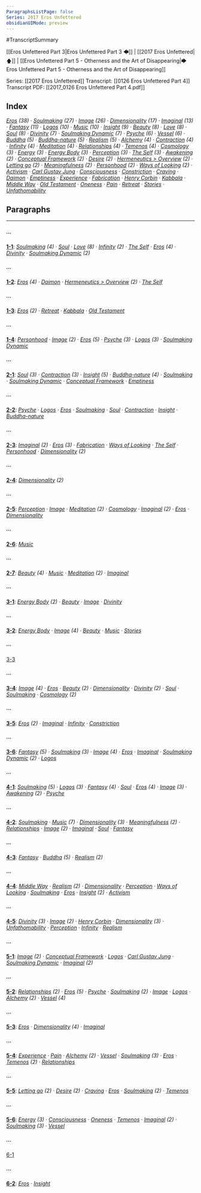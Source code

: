 ```yaml
---
ParagraphsListPage: false
Series: 2017 Eros Unfettered
obsidianUIMode: preview
---
```

#TranscriptSummary

[[Eros Unfettered Part 3|Eros Unfettered Part 3 🡄]] | [[2017 Eros Unfettered|🡅]] | [[Eros Unfettered Part 5 - Otherness and the Art of Disappearing|🡆 Eros Unfettered Part 5 - Otherness and the Art of Disappearing]]

Series: [[2017 Eros Unfettered]]
Transcript: [[0126 Eros Unfettered Part 4]]
Transcript PDF: [[2017_0126 Eros Unfettered Part 4.pdf]]

## Index
<span class="counts">_<a data-href="Eros" href="Eros" class="internal-link" target="_blank" rel="noopener">Eros</a> (38) · <a data-href="Soulmaking" href="Soulmaking" class="internal-link" target="_blank" rel="noopener">Soulmaking</a> (27) · <a data-href="Image" href="Image" class="internal-link" target="_blank" rel="noopener">Image</a> (26) · <a data-href="Dimensionality" href="Dimensionality" class="internal-link" target="_blank" rel="noopener">Dimensionality</a> (17) · <a data-href="Imaginal" href="Imaginal" class="internal-link" target="_blank" rel="noopener">Imaginal</a> (13) · <a data-href="Fantasy" href="Fantasy" class="internal-link" target="_blank" rel="noopener">Fantasy</a> (11) · <a data-href="Logos" href="Logos" class="internal-link" target="_blank" rel="noopener">Logos</a> (10) · <a data-href="Music" href="Music" class="internal-link" target="_blank" rel="noopener">Music</a> (10) · <a data-href="Insight" href="Insight" class="internal-link" target="_blank" rel="noopener">Insight</a> (9) · <a data-href="Beauty" href="Beauty" class="internal-link" target="_blank" rel="noopener">Beauty</a> (8) · <a data-href="Love" href="Love" class="internal-link" target="_blank" rel="noopener">Love</a> (8) · <a data-href="Soul" href="Soul" class="internal-link" target="_blank" rel="noopener">Soul</a> (8) · <a data-href="Divinity" href="Divinity" class="internal-link" target="_blank" rel="noopener">Divinity</a> (7) · <a data-href="Soulmaking Dynamic" href="Soulmaking+Dynamic" class="internal-link" target="_blank" rel="noopener">Soulmaking Dynamic</a> (7) · <a data-href="Psyche" href="Psyche" class="internal-link" target="_blank" rel="noopener">Psyche</a> (6) · <a data-href="Vessel" href="Vessel" class="internal-link" target="_blank" rel="noopener">Vessel</a> (6) · <a data-href="Buddha" href="Buddha" class="internal-link" target="_blank" rel="noopener">Buddha</a> (5) · <a data-href="Buddha-nature" href="Buddha-nature" class="internal-link" target="_blank" rel="noopener">Buddha-nature</a> (5) · <a data-href="Realism" href="Realism" class="internal-link" target="_blank" rel="noopener">Realism</a> (5) · <a data-href="Alchemy" href="Alchemy" class="internal-link" target="_blank" rel="noopener">Alchemy</a> (4) · <a data-href="Contraction" href="Contraction" class="internal-link" target="_blank" rel="noopener">Contraction</a> (4) · <a data-href="Infinity" href="Infinity" class="internal-link" target="_blank" rel="noopener">Infinity</a> (4) · <a data-href="Meditation" href="Meditation" class="internal-link" target="_blank" rel="noopener">Meditation</a> (4) · <a data-href="Relationships" href="Relationships" class="internal-link" target="_blank" rel="noopener">Relationships</a> (4) · <a data-href="Temenos" href="Temenos" class="internal-link" target="_blank" rel="noopener">Temenos</a> (4) · <a data-href="Cosmology" href="Cosmology" class="internal-link" target="_blank" rel="noopener">Cosmology</a> (3) · <a data-href="Energy" href="Energy" class="internal-link" target="_blank" rel="noopener">Energy</a> (3) · <a data-href="Energy Body" href="Energy+Body" class="internal-link" target="_blank" rel="noopener">Energy Body</a> (3) · <a data-href="Perception" href="Perception" class="internal-link" target="_blank" rel="noopener">Perception</a> (3) · <a data-href="The Self" href="The+Self" class="internal-link" target="_blank" rel="noopener">The Self</a> (3) · <a data-href="Awakening" href="Awakening" class="internal-link" target="_blank" rel="noopener">Awakening</a> (2) · <a data-href="Conceptual Framework" href="Conceptual+Framework" class="internal-link" target="_blank" rel="noopener">Conceptual Framework</a> (2) · <a data-href="Desire" href="Desire" class="internal-link" target="_blank" rel="noopener">Desire</a> (2) · <a data-href="Hermeneutics#Overview" href="Hermeneutics#Overview" class="internal-link" target="_blank" rel="noopener">Hermeneutics &gt; Overview</a> (2) · <a data-href="Letting go" href="Letting+go" class="internal-link" target="_blank" rel="noopener">Letting go</a> (2) · <a data-href="Meaningfulness" href="Meaningfulness" class="internal-link" target="_blank" rel="noopener">Meaningfulness</a> (2) · <a data-href="Personhood" href="Personhood" class="internal-link" target="_blank" rel="noopener">Personhood</a> (2) · <a data-href="Ways of Looking" href="Ways+of+Looking" class="internal-link" target="_blank" rel="noopener">Ways of Looking</a> (2) · <a data-href="Activism" href="Activism" class="internal-link" target="_blank" rel="noopener">Activism</a> · <a data-href="Carl Gustav Jung" href="Carl+Gustav+Jung" class="internal-link" target="_blank" rel="noopener">Carl Gustav Jung</a> · <a data-href="Consciousness" href="Consciousness" class="internal-link" target="_blank" rel="noopener">Consciousness</a> · <a data-href="Constriction" href="Constriction" class="internal-link" target="_blank" rel="noopener">Constriction</a> · <a data-href="Craving" href="Craving" class="internal-link" target="_blank" rel="noopener">Craving</a> · <a data-href="Daimon" href="Daimon" class="internal-link" target="_blank" rel="noopener">Daimon</a> · <a data-href="Emptiness" href="Emptiness" class="internal-link" target="_blank" rel="noopener">Emptiness</a> · <a data-href="Experience" href="Experience" class="internal-link" target="_blank" rel="noopener">Experience</a> · <a data-href="Fabrication" href="Fabrication" class="internal-link" target="_blank" rel="noopener">Fabrication</a> · <a data-href="Henry Corbin" href="Henry+Corbin" class="internal-link" target="_blank" rel="noopener">Henry Corbin</a> · <a data-href="Kabbala" href="Kabbala" class="internal-link" target="_blank" rel="noopener">Kabbala</a> · <a data-href="Middle Way" href="Middle+Way" class="internal-link" target="_blank" rel="noopener">Middle Way</a> · <a data-href="Old Testament" href="Old+Testament" class="internal-link" target="_blank" rel="noopener">Old Testament</a> · <a data-href="Oneness" href="Oneness" class="internal-link" target="_blank" rel="noopener">Oneness</a> · <a data-href="Pain" href="Pain" class="internal-link" target="_blank" rel="noopener">Pain</a> · <a data-href="Retreat" href="Retreat" class="internal-link" target="_blank" rel="noopener">Retreat</a> · <a data-href="Stories" href="Stories" class="internal-link" target="_blank" rel="noopener">Stories</a> · <a data-href="Unfathomability" href="Unfathomability" class="internal-link" target="_blank" rel="noopener">Unfathomability</a>_</span>
<br/>

## Paragraphs
---
##### ...
<span class="counts">**<a data-href="0126 Eros Unfettered Part 4#^1-1" href="0126+Eros+Unfettered+Part+4#^1-1" class="internal-link" target="_blank" rel="noopener">1-1</a>**: _<a data-href="Soulmaking" href="Soulmaking" class="internal-link" target="_blank" rel="noopener">Soulmaking</a> (4) · <a data-href="Soul" href="Soul" class="internal-link" target="_blank" rel="noopener">Soul</a> · <a data-href="Love" href="Love" class="internal-link" target="_blank" rel="noopener">Love</a> (8) · <a data-href="Infinity" href="Infinity" class="internal-link" target="_blank" rel="noopener">Infinity</a> (2) · <a data-href="The Self" href="The+Self" class="internal-link" target="_blank" rel="noopener">The Self</a> · <a data-href="Eros" href="Eros" class="internal-link" target="_blank" rel="noopener">Eros</a> (4) · <a data-href="Divinity" href="Divinity" class="internal-link" target="_blank" rel="noopener">Divinity</a> · <a data-href="Soulmaking Dynamic" href="Soulmaking+Dynamic" class="internal-link" target="_blank" rel="noopener">Soulmaking Dynamic</a> (2)_</span>

##### ...
<span class="counts">**<a data-href="0126 Eros Unfettered Part 4#^1-2" href="0126+Eros+Unfettered+Part+4#^1-2" class="internal-link" target="_blank" rel="noopener">1-2</a>**: _<a data-href="Eros" href="Eros" class="internal-link" target="_blank" rel="noopener">Eros</a> (4) · <a data-href="Daimon" href="Daimon" class="internal-link" target="_blank" rel="noopener">Daimon</a> · <a data-href="Hermeneutics#Overview" href="Hermeneutics#Overview" class="internal-link" target="_blank" rel="noopener">Hermeneutics &gt; Overview</a> (2) · <a data-href="The Self" href="The+Self" class="internal-link" target="_blank" rel="noopener">The Self</a>_</span>

##### ...
<span class="counts">**<a data-href="0126 Eros Unfettered Part 4#^1-3" href="0126+Eros+Unfettered+Part+4#^1-3" class="internal-link" target="_blank" rel="noopener">1-3</a>**: _<a data-href="Eros" href="Eros" class="internal-link" target="_blank" rel="noopener">Eros</a> (2) · <a data-href="Retreat" href="Retreat" class="internal-link" target="_blank" rel="noopener">Retreat</a> · <a data-href="Kabbala" href="Kabbala" class="internal-link" target="_blank" rel="noopener">Kabbala</a> · <a data-href="Old Testament" href="Old+Testament" class="internal-link" target="_blank" rel="noopener">Old Testament</a>_</span>

##### ...
<span class="counts">**<a data-href="0126 Eros Unfettered Part 4#^1-4" href="0126+Eros+Unfettered+Part+4#^1-4" class="internal-link" target="_blank" rel="noopener">1-4</a>**: _<a data-href="Personhood" href="Personhood" class="internal-link" target="_blank" rel="noopener">Personhood</a> · <a data-href="Image" href="Image" class="internal-link" target="_blank" rel="noopener">Image</a> (2) · <a data-href="Eros" href="Eros" class="internal-link" target="_blank" rel="noopener">Eros</a> (5) · <a data-href="Psyche" href="Psyche" class="internal-link" target="_blank" rel="noopener">Psyche</a> (3) · <a data-href="Logos" href="Logos" class="internal-link" target="_blank" rel="noopener">Logos</a> (3) · <a data-href="Soulmaking Dynamic" href="Soulmaking+Dynamic" class="internal-link" target="_blank" rel="noopener">Soulmaking Dynamic</a>_</span>

##### ...
<span class="counts">**<a data-href="0126 Eros Unfettered Part 4#^2-1" href="0126+Eros+Unfettered+Part+4#^2-1" class="internal-link" target="_blank" rel="noopener">2-1</a>**: _<a data-href="Soul" href="Soul" class="internal-link" target="_blank" rel="noopener">Soul</a> (3) · <a data-href="Contraction" href="Contraction" class="internal-link" target="_blank" rel="noopener">Contraction</a> (3) · <a data-href="Insight" href="Insight" class="internal-link" target="_blank" rel="noopener">Insight</a> (5) · <a data-href="Buddha-nature" href="Buddha-nature" class="internal-link" target="_blank" rel="noopener">Buddha-nature</a> (4) · <a data-href="Soulmaking" href="Soulmaking" class="internal-link" target="_blank" rel="noopener">Soulmaking</a> · <a data-href="Soulmaking Dynamic" href="Soulmaking+Dynamic" class="internal-link" target="_blank" rel="noopener">Soulmaking Dynamic</a> · <a data-href="Conceptual Framework" href="Conceptual+Framework" class="internal-link" target="_blank" rel="noopener">Conceptual Framework</a> · <a data-href="Emptiness" href="Emptiness" class="internal-link" target="_blank" rel="noopener">Emptiness</a>_</span>

##### ...
<span class="counts">**<a data-href="0126 Eros Unfettered Part 4#^2-2" href="0126+Eros+Unfettered+Part+4#^2-2" class="internal-link" target="_blank" rel="noopener">2-2</a>**: _<a data-href="Psyche" href="Psyche" class="internal-link" target="_blank" rel="noopener">Psyche</a> · <a data-href="Logos" href="Logos" class="internal-link" target="_blank" rel="noopener">Logos</a> · <a data-href="Eros" href="Eros" class="internal-link" target="_blank" rel="noopener">Eros</a> · <a data-href="Soulmaking" href="Soulmaking" class="internal-link" target="_blank" rel="noopener">Soulmaking</a> · <a data-href="Soul" href="Soul" class="internal-link" target="_blank" rel="noopener">Soul</a> · <a data-href="Contraction" href="Contraction" class="internal-link" target="_blank" rel="noopener">Contraction</a> · <a data-href="Insight" href="Insight" class="internal-link" target="_blank" rel="noopener">Insight</a> · <a data-href="Buddha-nature" href="Buddha-nature" class="internal-link" target="_blank" rel="noopener">Buddha-nature</a>_</span>

##### ...
<span class="counts">**<a data-href="0126 Eros Unfettered Part 4#^2-3" href="0126+Eros+Unfettered+Part+4#^2-3" class="internal-link" target="_blank" rel="noopener">2-3</a>**: _<a data-href="Imaginal" href="Imaginal" class="internal-link" target="_blank" rel="noopener">Imaginal</a> (2) · <a data-href="Eros" href="Eros" class="internal-link" target="_blank" rel="noopener">Eros</a> (3) · <a data-href="Fabrication" href="Fabrication" class="internal-link" target="_blank" rel="noopener">Fabrication</a> · <a data-href="Ways of Looking" href="Ways+of+Looking" class="internal-link" target="_blank" rel="noopener">Ways of Looking</a> · <a data-href="The Self" href="The+Self" class="internal-link" target="_blank" rel="noopener">The Self</a> · <a data-href="Personhood" href="Personhood" class="internal-link" target="_blank" rel="noopener">Personhood</a> · <a data-href="Dimensionality" href="Dimensionality" class="internal-link" target="_blank" rel="noopener">Dimensionality</a> (2)_</span>

##### ...
<span class="counts">**<a data-href="0126 Eros Unfettered Part 4#^2-4" href="0126+Eros+Unfettered+Part+4#^2-4" class="internal-link" target="_blank" rel="noopener">2-4</a>**: _<a data-href="Dimensionality" href="Dimensionality" class="internal-link" target="_blank" rel="noopener">Dimensionality</a> (2)_</span>

##### ...
<span class="counts">**<a data-href="0126 Eros Unfettered Part 4#^2-5" href="0126+Eros+Unfettered+Part+4#^2-5" class="internal-link" target="_blank" rel="noopener">2-5</a>**: _<a data-href="Perception" href="Perception" class="internal-link" target="_blank" rel="noopener">Perception</a> · <a data-href="Image" href="Image" class="internal-link" target="_blank" rel="noopener">Image</a> · <a data-href="Meditation" href="Meditation" class="internal-link" target="_blank" rel="noopener">Meditation</a> (2) · <a data-href="Cosmology" href="Cosmology" class="internal-link" target="_blank" rel="noopener">Cosmology</a> · <a data-href="Imaginal" href="Imaginal" class="internal-link" target="_blank" rel="noopener">Imaginal</a> (2) · <a data-href="Eros" href="Eros" class="internal-link" target="_blank" rel="noopener">Eros</a> · <a data-href="Dimensionality" href="Dimensionality" class="internal-link" target="_blank" rel="noopener">Dimensionality</a>_</span>

##### ...
<span class="counts">**<a data-href="0126 Eros Unfettered Part 4#^2-6" href="0126+Eros+Unfettered+Part+4#^2-6" class="internal-link" target="_blank" rel="noopener">2-6</a>**: _<a data-href="Music" href="Music" class="internal-link" target="_blank" rel="noopener">Music</a>_</span>

##### ...
<span class="counts">**<a data-href="0126 Eros Unfettered Part 4#^2-7" href="0126+Eros+Unfettered+Part+4#^2-7" class="internal-link" target="_blank" rel="noopener">2-7</a>**: _<a data-href="Beauty" href="Beauty" class="internal-link" target="_blank" rel="noopener">Beauty</a> (4) · <a data-href="Music" href="Music" class="internal-link" target="_blank" rel="noopener">Music</a> · <a data-href="Meditation" href="Meditation" class="internal-link" target="_blank" rel="noopener">Meditation</a> (2) · <a data-href="Imaginal" href="Imaginal" class="internal-link" target="_blank" rel="noopener">Imaginal</a>_</span>

##### ...
<span class="counts">**<a data-href="0126 Eros Unfettered Part 4#^3-1" href="0126+Eros+Unfettered+Part+4#^3-1" class="internal-link" target="_blank" rel="noopener">3-1</a>**: _<a data-href="Energy Body" href="Energy+Body" class="internal-link" target="_blank" rel="noopener">Energy Body</a> (2) · <a data-href="Beauty" href="Beauty" class="internal-link" target="_blank" rel="noopener">Beauty</a> · <a data-href="Image" href="Image" class="internal-link" target="_blank" rel="noopener">Image</a> · <a data-href="Divinity" href="Divinity" class="internal-link" target="_blank" rel="noopener">Divinity</a>_</span>

##### ...
<span class="counts">**<a data-href="0126 Eros Unfettered Part 4#^3-2" href="0126+Eros+Unfettered+Part+4#^3-2" class="internal-link" target="_blank" rel="noopener">3-2</a>**: _<a data-href="Energy Body" href="Energy+Body" class="internal-link" target="_blank" rel="noopener">Energy Body</a> · <a data-href="Image" href="Image" class="internal-link" target="_blank" rel="noopener">Image</a> (4) · <a data-href="Beauty" href="Beauty" class="internal-link" target="_blank" rel="noopener">Beauty</a> · <a data-href="Music" href="Music" class="internal-link" target="_blank" rel="noopener">Music</a> · <a data-href="Stories" href="Stories" class="internal-link" target="_blank" rel="noopener">Stories</a>_</span>

##### ...
<span class="counts"><a data-href="0126 Eros Unfettered Part 4#^3-3" href="0126+Eros+Unfettered+Part+4#^3-3" class="internal-link" target="_blank" rel="noopener">3-3</a></span>

##### ...
<span class="counts">**<a data-href="0126 Eros Unfettered Part 4#^3-4" href="0126+Eros+Unfettered+Part+4#^3-4" class="internal-link" target="_blank" rel="noopener">3-4</a>**: _<a data-href="Image" href="Image" class="internal-link" target="_blank" rel="noopener">Image</a> (4) · <a data-href="Eros" href="Eros" class="internal-link" target="_blank" rel="noopener">Eros</a> · <a data-href="Beauty" href="Beauty" class="internal-link" target="_blank" rel="noopener">Beauty</a> (2) · <a data-href="Dimensionality" href="Dimensionality" class="internal-link" target="_blank" rel="noopener">Dimensionality</a> · <a data-href="Divinity" href="Divinity" class="internal-link" target="_blank" rel="noopener">Divinity</a> (2) · <a data-href="Soul" href="Soul" class="internal-link" target="_blank" rel="noopener">Soul</a> · <a data-href="Soulmaking" href="Soulmaking" class="internal-link" target="_blank" rel="noopener">Soulmaking</a> · <a data-href="Cosmology" href="Cosmology" class="internal-link" target="_blank" rel="noopener">Cosmology</a> (2)_</span>

##### ...
<span class="counts">**<a data-href="0126 Eros Unfettered Part 4#^3-5" href="0126+Eros+Unfettered+Part+4#^3-5" class="internal-link" target="_blank" rel="noopener">3-5</a>**: _<a data-href="Eros" href="Eros" class="internal-link" target="_blank" rel="noopener">Eros</a> (2) · <a data-href="Imaginal" href="Imaginal" class="internal-link" target="_blank" rel="noopener">Imaginal</a> · <a data-href="Infinity" href="Infinity" class="internal-link" target="_blank" rel="noopener">Infinity</a> · <a data-href="Constriction" href="Constriction" class="internal-link" target="_blank" rel="noopener">Constriction</a>_</span>

##### ...
<span class="counts">**<a data-href="0126 Eros Unfettered Part 4#^3-6" href="0126+Eros+Unfettered+Part+4#^3-6" class="internal-link" target="_blank" rel="noopener">3-6</a>**: _<a data-href="Fantasy" href="Fantasy" class="internal-link" target="_blank" rel="noopener">Fantasy</a> (5) · <a data-href="Soulmaking" href="Soulmaking" class="internal-link" target="_blank" rel="noopener">Soulmaking</a> (3) · <a data-href="Image" href="Image" class="internal-link" target="_blank" rel="noopener">Image</a> (4) · <a data-href="Eros" href="Eros" class="internal-link" target="_blank" rel="noopener">Eros</a> · <a data-href="Imaginal" href="Imaginal" class="internal-link" target="_blank" rel="noopener">Imaginal</a> · <a data-href="Soulmaking Dynamic" href="Soulmaking+Dynamic" class="internal-link" target="_blank" rel="noopener">Soulmaking Dynamic</a> (2) · <a data-href="Logos" href="Logos" class="internal-link" target="_blank" rel="noopener">Logos</a>_</span>

##### ...
<span class="counts">**<a data-href="0126 Eros Unfettered Part 4#^4-1" href="0126+Eros+Unfettered+Part+4#^4-1" class="internal-link" target="_blank" rel="noopener">4-1</a>**: _<a data-href="Soulmaking" href="Soulmaking" class="internal-link" target="_blank" rel="noopener">Soulmaking</a> (5) · <a data-href="Logos" href="Logos" class="internal-link" target="_blank" rel="noopener">Logos</a> (3) · <a data-href="Fantasy" href="Fantasy" class="internal-link" target="_blank" rel="noopener">Fantasy</a> (4) · <a data-href="Soul" href="Soul" class="internal-link" target="_blank" rel="noopener">Soul</a> · <a data-href="Eros" href="Eros" class="internal-link" target="_blank" rel="noopener">Eros</a> (4) · <a data-href="Image" href="Image" class="internal-link" target="_blank" rel="noopener">Image</a> (3) · <a data-href="Awakening" href="Awakening" class="internal-link" target="_blank" rel="noopener">Awakening</a> (2) · <a data-href="Psyche" href="Psyche" class="internal-link" target="_blank" rel="noopener">Psyche</a>_</span>

##### ...
<span class="counts">**<a data-href="0126 Eros Unfettered Part 4#^4-2" href="0126+Eros+Unfettered+Part+4#^4-2" class="internal-link" target="_blank" rel="noopener">4-2</a>**: _<a data-href="Soulmaking" href="Soulmaking" class="internal-link" target="_blank" rel="noopener">Soulmaking</a> · <a data-href="Music" href="Music" class="internal-link" target="_blank" rel="noopener">Music</a> (7) · <a data-href="Dimensionality" href="Dimensionality" class="internal-link" target="_blank" rel="noopener">Dimensionality</a> (3) · <a data-href="Meaningfulness" href="Meaningfulness" class="internal-link" target="_blank" rel="noopener">Meaningfulness</a> (2) · <a data-href="Relationships" href="Relationships" class="internal-link" target="_blank" rel="noopener">Relationships</a> · <a data-href="Image" href="Image" class="internal-link" target="_blank" rel="noopener">Image</a> (2) · <a data-href="Imaginal" href="Imaginal" class="internal-link" target="_blank" rel="noopener">Imaginal</a> · <a data-href="Soul" href="Soul" class="internal-link" target="_blank" rel="noopener">Soul</a> · <a data-href="Fantasy" href="Fantasy" class="internal-link" target="_blank" rel="noopener">Fantasy</a>_</span>

##### ...
<span class="counts">**<a data-href="0126 Eros Unfettered Part 4#^4-3" href="0126+Eros+Unfettered+Part+4#^4-3" class="internal-link" target="_blank" rel="noopener">4-3</a>**: _<a data-href="Fantasy" href="Fantasy" class="internal-link" target="_blank" rel="noopener">Fantasy</a> · <a data-href="Buddha" href="Buddha" class="internal-link" target="_blank" rel="noopener">Buddha</a> (5) · <a data-href="Realism" href="Realism" class="internal-link" target="_blank" rel="noopener">Realism</a> (2)_</span>

##### ...
<span class="counts">**<a data-href="0126 Eros Unfettered Part 4#^4-4" href="0126+Eros+Unfettered+Part+4#^4-4" class="internal-link" target="_blank" rel="noopener">4-4</a>**: _<a data-href="Middle Way" href="Middle+Way" class="internal-link" target="_blank" rel="noopener">Middle Way</a> · <a data-href="Realism" href="Realism" class="internal-link" target="_blank" rel="noopener">Realism</a> (2) · <a data-href="Dimensionality" href="Dimensionality" class="internal-link" target="_blank" rel="noopener">Dimensionality</a> · <a data-href="Perception" href="Perception" class="internal-link" target="_blank" rel="noopener">Perception</a> · <a data-href="Ways of Looking" href="Ways+of+Looking" class="internal-link" target="_blank" rel="noopener">Ways of Looking</a> · <a data-href="Soulmaking" href="Soulmaking" class="internal-link" target="_blank" rel="noopener">Soulmaking</a> · <a data-href="Eros" href="Eros" class="internal-link" target="_blank" rel="noopener">Eros</a> · <a data-href="Insight" href="Insight" class="internal-link" target="_blank" rel="noopener">Insight</a> (2) · <a data-href="Activism" href="Activism" class="internal-link" target="_blank" rel="noopener">Activism</a>_</span>

##### ...
<span class="counts">**<a data-href="0126 Eros Unfettered Part 4#^4-5" href="0126+Eros+Unfettered+Part+4#^4-5" class="internal-link" target="_blank" rel="noopener">4-5</a>**: _<a data-href="Divinity" href="Divinity" class="internal-link" target="_blank" rel="noopener">Divinity</a> (3) · <a data-href="Image" href="Image" class="internal-link" target="_blank" rel="noopener">Image</a> (2) · <a data-href="Henry Corbin" href="Henry+Corbin" class="internal-link" target="_blank" rel="noopener">Henry Corbin</a> · <a data-href="Dimensionality" href="Dimensionality" class="internal-link" target="_blank" rel="noopener">Dimensionality</a> (3) · <a data-href="Unfathomability" href="Unfathomability" class="internal-link" target="_blank" rel="noopener">Unfathomability</a> · <a data-href="Perception" href="Perception" class="internal-link" target="_blank" rel="noopener">Perception</a> · <a data-href="Infinity" href="Infinity" class="internal-link" target="_blank" rel="noopener">Infinity</a> · <a data-href="Realism" href="Realism" class="internal-link" target="_blank" rel="noopener">Realism</a>_</span>

##### ...
<span class="counts">**<a data-href="0126 Eros Unfettered Part 4#^5-1" href="0126+Eros+Unfettered+Part+4#^5-1" class="internal-link" target="_blank" rel="noopener">5-1</a>**: _<a data-href="Image" href="Image" class="internal-link" target="_blank" rel="noopener">Image</a> (2) · <a data-href="Conceptual Framework" href="Conceptual+Framework" class="internal-link" target="_blank" rel="noopener">Conceptual Framework</a> · <a data-href="Logos" href="Logos" class="internal-link" target="_blank" rel="noopener">Logos</a> · <a data-href="Carl Gustav Jung" href="Carl+Gustav+Jung" class="internal-link" target="_blank" rel="noopener">Carl Gustav Jung</a> · <a data-href="Soulmaking Dynamic" href="Soulmaking+Dynamic" class="internal-link" target="_blank" rel="noopener">Soulmaking Dynamic</a> · <a data-href="Imaginal" href="Imaginal" class="internal-link" target="_blank" rel="noopener">Imaginal</a> (2)_</span>

##### ...
<span class="counts">**<a data-href="0126 Eros Unfettered Part 4#^5-2" href="0126+Eros+Unfettered+Part+4#^5-2" class="internal-link" target="_blank" rel="noopener">5-2</a>**: _<a data-href="Relationships" href="Relationships" class="internal-link" target="_blank" rel="noopener">Relationships</a> (2) · <a data-href="Eros" href="Eros" class="internal-link" target="_blank" rel="noopener">Eros</a> (5) · <a data-href="Psyche" href="Psyche" class="internal-link" target="_blank" rel="noopener">Psyche</a> · <a data-href="Soulmaking" href="Soulmaking" class="internal-link" target="_blank" rel="noopener">Soulmaking</a> (2) · <a data-href="Image" href="Image" class="internal-link" target="_blank" rel="noopener">Image</a> · <a data-href="Logos" href="Logos" class="internal-link" target="_blank" rel="noopener">Logos</a> · <a data-href="Alchemy" href="Alchemy" class="internal-link" target="_blank" rel="noopener">Alchemy</a> (2) · <a data-href="Vessel" href="Vessel" class="internal-link" target="_blank" rel="noopener">Vessel</a> (4)_</span>

##### ...
<span class="counts">**<a data-href="0126 Eros Unfettered Part 4#^5-3" href="0126+Eros+Unfettered+Part+4#^5-3" class="internal-link" target="_blank" rel="noopener">5-3</a>**: _<a data-href="Eros" href="Eros" class="internal-link" target="_blank" rel="noopener">Eros</a> · <a data-href="Dimensionality" href="Dimensionality" class="internal-link" target="_blank" rel="noopener">Dimensionality</a> (4) · <a data-href="Imaginal" href="Imaginal" class="internal-link" target="_blank" rel="noopener">Imaginal</a>_</span>

##### ...
<span class="counts">**<a data-href="0126 Eros Unfettered Part 4#^5-4" href="0126+Eros+Unfettered+Part+4#^5-4" class="internal-link" target="_blank" rel="noopener">5-4</a>**: _<a data-href="Experience" href="Experience" class="internal-link" target="_blank" rel="noopener">Experience</a> · <a data-href="Pain" href="Pain" class="internal-link" target="_blank" rel="noopener">Pain</a> · <a data-href="Alchemy" href="Alchemy" class="internal-link" target="_blank" rel="noopener">Alchemy</a> (2) · <a data-href="Vessel" href="Vessel" class="internal-link" target="_blank" rel="noopener">Vessel</a> · <a data-href="Soulmaking" href="Soulmaking" class="internal-link" target="_blank" rel="noopener">Soulmaking</a> (3) · <a data-href="Eros" href="Eros" class="internal-link" target="_blank" rel="noopener">Eros</a> · <a data-href="Temenos" href="Temenos" class="internal-link" target="_blank" rel="noopener">Temenos</a> (2) · <a data-href="Relationships" href="Relationships" class="internal-link" target="_blank" rel="noopener">Relationships</a>_</span>

##### ...
<span class="counts">**<a data-href="0126 Eros Unfettered Part 4#^5-5" href="0126+Eros+Unfettered+Part+4#^5-5" class="internal-link" target="_blank" rel="noopener">5-5</a>**: _<a data-href="Letting go" href="Letting+go" class="internal-link" target="_blank" rel="noopener">Letting go</a> (2) · <a data-href="Desire" href="Desire" class="internal-link" target="_blank" rel="noopener">Desire</a> (2) · <a data-href="Craving" href="Craving" class="internal-link" target="_blank" rel="noopener">Craving</a> · <a data-href="Eros" href="Eros" class="internal-link" target="_blank" rel="noopener">Eros</a> · <a data-href="Soulmaking" href="Soulmaking" class="internal-link" target="_blank" rel="noopener">Soulmaking</a> (2) · <a data-href="Temenos" href="Temenos" class="internal-link" target="_blank" rel="noopener">Temenos</a>_</span>

##### ...
<span class="counts">**<a data-href="0126 Eros Unfettered Part 4#^5-6" href="0126+Eros+Unfettered+Part+4#^5-6" class="internal-link" target="_blank" rel="noopener">5-6</a>**: _<a data-href="Energy" href="Energy" class="internal-link" target="_blank" rel="noopener">Energy</a> (3) · <a data-href="Consciousness" href="Consciousness" class="internal-link" target="_blank" rel="noopener">Consciousness</a> · <a data-href="Oneness" href="Oneness" class="internal-link" target="_blank" rel="noopener">Oneness</a> · <a data-href="Temenos" href="Temenos" class="internal-link" target="_blank" rel="noopener">Temenos</a> · <a data-href="Imaginal" href="Imaginal" class="internal-link" target="_blank" rel="noopener">Imaginal</a> (2) · <a data-href="Soulmaking" href="Soulmaking" class="internal-link" target="_blank" rel="noopener">Soulmaking</a> (3) · <a data-href="Vessel" href="Vessel" class="internal-link" target="_blank" rel="noopener">Vessel</a>_</span>

##### ...
<span class="counts"><a data-href="0126 Eros Unfettered Part 4#^6-1" href="0126+Eros+Unfettered+Part+4#^6-1" class="internal-link" target="_blank" rel="noopener">6-1</a></span>

##### ...
<span class="counts">**<a data-href="0126 Eros Unfettered Part 4#^6-2" href="0126+Eros+Unfettered+Part+4#^6-2" class="internal-link" target="_blank" rel="noopener">6-2</a>**: _<a data-href="Eros" href="Eros" class="internal-link" target="_blank" rel="noopener">Eros</a> · <a data-href="Insight" href="Insight" class="internal-link" target="_blank" rel="noopener">Insight</a>_</span>
